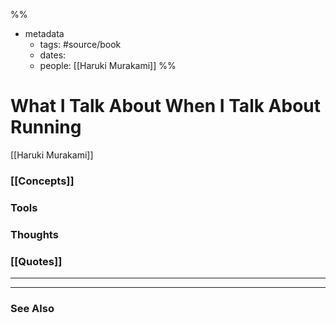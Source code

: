 %%
- metadata
	- tags: #source/book
	- dates: 
	- people: [[Haruki Murakami]]
%%

# What I Talk About When I Talk About Running
[[Haruki Murakami]]

### [[Concepts]]

### Tools

### Thoughts

### [[Quotes]]
---


----
### See Also